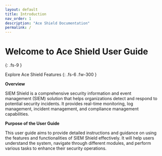 ```yaml
---
layout: default
title: Introduction
nav_order: 1
description: "Ace Shield Documentation"
permalink: /
---
```


# Welcome to Ace Shield User Guide
{: .fs-9 }

Explore Ace Shield Features {: .fs-6 .fw-300 }

**Overview**

SIEM Shield is a comprehensive security information and event management (SIEM) solution that helps organizations detect and respond to potential security incidents. It provides real-time monitoring, log management, incident management, and compliance management capabilities.

**Purpose of the User Guide**

This user guide aims to provide detailed instructions and guidance on using the features and functionalities of SIEM Shield effectively. It will help users understand the system, navigate through different modules, and perform various tasks to enhance their security operations.
